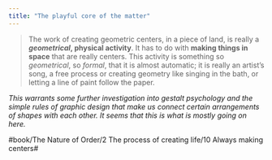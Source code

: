 ```yaml
---
title: "The playful core of the matter"
---
```


> The work of creating geometric centers, in a piece of land, is really a ***geometrical*, physical activity**. It has to do with **making things in space** that are really centers. This activity is something so *geometrical*, so *formal*, that it is almost automatic; it is really an artist’s song, a free process or creating geometry like singing in the bath, or letting a line of paint follow the paper.  

*This warrants some further investigation into gestalt psychology and the simple rules of graphic design that make us connect certain arrangements of shapes with each other. It seems that this is what is mostly going on here.*

#book/The Nature of Order/2 The process of creating life/10 Always making centers#